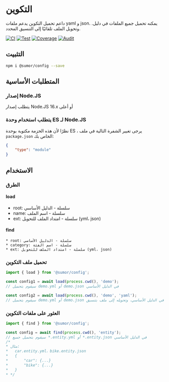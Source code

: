 # التكوين
داعم تحميل التكوين يدعم ملفات yaml و json. يمكنه تحميل جميع الملفات في دليل.
وتحويل الملف تلقائيًا إلى التنسيق المحدد.

[![CI](https://github.com/sumor-cloud/config/actions/workflows/ci.yml/badge.svg)](https://github.com/sumor-cloud/config/actions/workflows/ci.yml)
[![Test](https://github.com/sumor-cloud/config/actions/workflows/ut.yml/badge.svg)](https://github.com/sumor-cloud/config/actions/workflows/ut.yml)
[![Coverage](https://github.com/sumor-cloud/config/actions/workflows/coverage.yml/badge.svg)](https://github.com/sumor-cloud/config/actions/workflows/coverage.yml)
[![Audit](https://github.com/sumor-cloud/config/actions/workflows/audit.yml/badge.svg)](https://github.com/sumor-cloud/config/actions/workflows/audit.yml)

## التثبيت
```bash
npm i @sumor/config --save
```

## المتطلبات الأساسية

### إصدار Node.JS
يتطلب إصدار Node.JS 16.x أو أعلى

### يتطلب استخدام وحدة ES لـ Node.JS
نظرًا لأن هذه الحزمة مكتوبة بوحدة ES ،
يرجى تغيير الشفرة التالية في ملف ```package.json``` الخاص بك:
```json
{
    "type": "module"
}
```

## الاستخدام

### الطرق

#### load
 * root: سلسلة - الدليل الأساسي
 * name: سلسلة - اسم الملف
 * ext: سلسلة - امتداد الملف للتحويل (yml، json)

#### find
    * root: سلسلة - الدليل الأساسي
    * category: سلسلة - اسم الفئة
    * ext: سلسلة - امتداد الملف للتحويل (yml، json)

### تحميل ملف التكوين

```javascript
import { load } from '@sumor/config';

const config1 = await load(process.cwd(), 'demo');
// سيقوم بتحميل demo.yml أو demo.json في الدليل الأساسي

const config2 = await load(process.cwd(), 'demo', 'yaml');
// سيقوم بتحميل demo.yml أو demo.json في الدليل الأساسي، وتحويله إلى ملف بتنسيق yaml

```

### العثور على ملفات التكوين

```javascript
import { find } from '@sumor/config';

const config = await find(process.cwd(), 'entity');
// سيقوم بتحميل جميع *.entity.yml أو *.entity.json في الدليل الأساسي
/*
* مثال:
*   car.entity.yml، bike.entity.json
*   {
*       "car": {...}
*       "bike": {...}
*   }
* */
```